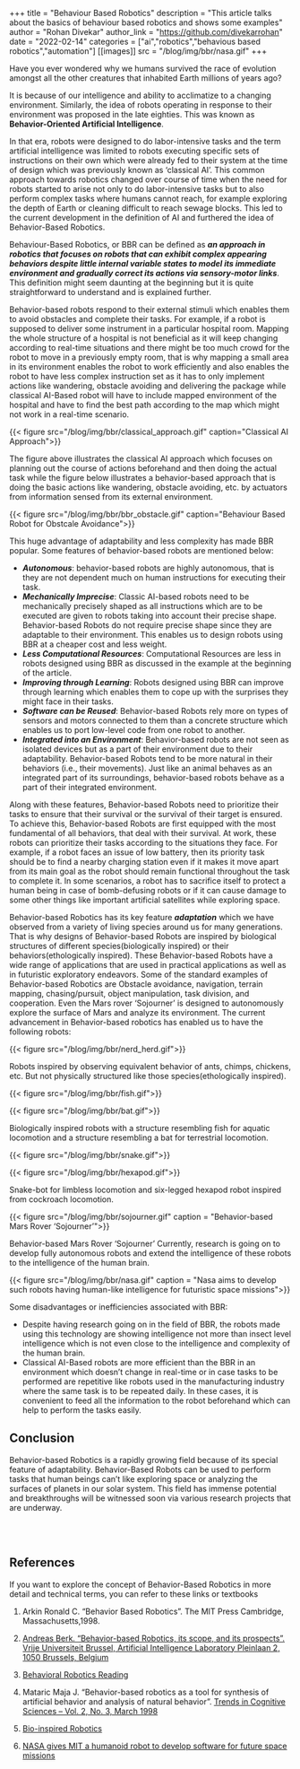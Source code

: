 +++
title = "Behaviour Based Robotics"
description = "This article talks about the basics of behaviour based robotics and shows some examples"
author = "Rohan Divekar"
author_link = "https://github.com/divekarrohan"
date = "2022-02-14"
categories = ["ai","robotics","behavious based robotics","automation"]
[[images]]
    src = "/blog/img/bbr/nasa.gif"
+++

Have you ever wondered why we humans survived the race of evolution amongst all the other creatures that inhabited Earth millions of years ago?  

It is because of our intelligence and ability to acclimatize to a changing environment. Similarly, the idea of robots operating in response to their environment was proposed in the late eighties. This was known as **Behavior-Oriented Artificial Intelligence**.  

In that era, robots were designed to do labor-intensive tasks and the term artificial intelligence was limited to robots executing specific sets of instructions on their own which were already fed to their system at the time of design which was previously known as ‘classical AI’. This common approach towards robotics changed over course of time when the need for robots started to arise not only to do labor-intensive tasks but to also perform complex tasks where humans cannot reach, for example exploring the depth of Earth or cleaning difficult to reach sewage blocks. This led to the current development in the definition of AI and furthered the idea of Behavior-Based Robotics.

Behaviour-Based Robotics, or BBR can be defined as _**an approach in robotics that focuses on robots that can exhibit complex appearing behaviors despite little internal variable states to model its immediate environment and gradually correct its actions via sensory-motor links**_. This definition might seem daunting at the beginning but it is quite straightforward to understand and is explained further.

Behavior-based robots respond to their external stimuli which enables them to avoid obstacles and complete their tasks. For example, if a robot is supposed to deliver some instrument in a particular hospital room. Mapping the whole structure of a hospital is not beneficial as it will keep changing according to real-time situations and there might be too much crowd for the robot to move in a previously empty room, that is why mapping a small area in its environment enables the robot to work efficiently and also enables the robot to have less complex instruction set as it has to only implement actions like wandering, obstacle avoiding and delivering the package while classical AI-Based robot will have to include mapped environment of the hospital and have to find the best path according to the map which might not work in a real-time scenario.

<!--Classical Approach-->
{{< figure src="/blog/img/bbr/classical_approach.gif" caption="Classical AI Approach">}}

The figure above illustrates the classical AI approach which focuses on planning out the course of actions beforehand and then doing the actual task while the figure below illustrates a behavior-based approach that is doing the basic actions like wandering, obstacle avoiding, etc. by actuators from information sensed from its external environment.

<!--Obstacle Avoidance-->
{{< figure src="/blog/img/bbr/bbr_obstacle.gif" caption="Behaviour Based Robot for Obstcale Avoidance">}}

This huge advantage of adaptability and less complexity has made BBR popular. Some features of behavior-based robots are mentioned below:

- _**Autonomous**_: behavior-based robots are highly autonomous, that is they are not dependent much on human instructions for executing their task.
- _**Mechanically Imprecise**_: Classic AI-based robots need to be mechanically precisely shaped as all instructions which are to be executed are given to robots taking into account their precise shape. Behavior-based Robots do not require precise shape since they are adaptable to their environment. This enables us to design robots using BBR at a cheaper cost and less weight.
- _**Less Computational Resources**_: Computational Resources are less in robots designed using BBR as discussed in the example at the beginning of the article.
- _**Improving through Learning**_: Robots designed using BBR can improve through learning which enables them to cope up with the surprises they might face in their tasks.
- _**Software can be Reused**_: Behavior-based Robots rely more on types of sensors and motors connected to them than a concrete structure which enables us to port low-level code from one robot to another.
- _**Integrated into an Environment**_: Behavior-based robots are not seen as isolated devices but as a part of their environment due to their adaptability. Behavior-based Robots tend to be more natural in their behaviors (i.e., their movements). Just like an animal behaves as an integrated part of its surroundings, behavior-based robots behave as a part of their integrated environment.  
  
Along with these features, Behavior-based Robots need to prioritize their tasks to ensure that their survival or the survival of their target is ensured. To achieve this, Behavior-based Robots are first equipped with the most fundamental of all behaviors, that deal with their survival. At work, these robots can prioritize their tasks according to the situations they face. For example, if a robot faces an issue of low battery, then its priority task should be to find a nearby charging station even if it makes it move apart from its main goal as the robot should remain functional throughout the task to complete it. In some scenarios, a robot has to sacrifice itself to protect a human being in case of bomb-defusing robots or if it can cause damage to some other things like important artificial satellites while exploring space.  

Behavior-based Robotics has its key feature _**adaptation**_ which we have observed from a variety of living species around us for many generations. That is why designs of Behavior-based Robots are inspired by biological structures of different species(biologically inspired) or their behaviors(ethologically inspired). These Behavior-based Robots have a wide range of applications that are used in practical applications as well as in futuristic exploratory endeavors. Some of the standard examples of Behavior-based Robotics are Obstacle avoidance, navigation, terrain mapping, chasing/pursuit, object manipulation, task division, and cooperation. Even the Mars rover ‘Sojourner’ is designed to autonomously explore the surface of Mars and analyze its environment. The current advancement in Behavior-based robotics has enabled us to have the following robots:

<!--nerd herd--->
{{< figure src="/blog/img/bbr/nerd_herd.gif">}}

Robots inspired by observing equivalent behavior of ants, chimps, chickens, etc. But not physically structured like those species(ethologically inspired).
<!--fish-->
{{< figure src="/blog/img/bbr/fish.gif">}}
<!--bat-->
{{< figure src="/blog/img/bbr/bat.gif">}}

Biologically inspired robots with a structure resembling fish for aquatic locomotion and a structure resembling a bat for terrestrial locomotion.

<!--snake-->
{{< figure src="/blog/img/bbr/snake.gif">}}
<!--hexapad-->
{{< figure src="/blog/img/bbr/hexapod.gif">}}

Snake-bot for limbless locomotion and six-legged hexapod robot inspired from cockroach locomotion.

<!--Sojourner-->
{{< figure src="/blog/img/bbr/sojourner.gif" caption = "Behavior-based Mars Rover ‘Sojourner’">}}

Behavior-based Mars Rover ‘Sojourner’
Currently, research is going on to develop fully autonomous robots and extend the intelligence of these robots to the intelligence of the human brain.

<!--Nasa-->
{{< figure src="/blog/img/bbr/nasa.gif" caption = "Nasa aims to develop such robots having human-like intelligence for futuristic space missions">}}

Some disadvantages or inefficiencies associated with BBR:

- Despite having research going on in the field of BBR, the robots made using this technology are showing intelligence not more than insect level intelligence which is not even close to the intelligence and complexity of the human brain.
- Classical AI-Based robots are more efficient than the BBR in an environment which doesn’t change in real-time or in case tasks to be performed are repetitive like robots used in the manufacturing industry where the same task is to be repeated daily. In these cases, it is convenient to feed all the information to the robot beforehand which can help to perform the tasks easily.
  
## Conclusion

 Behavior-based Robotics is a rapidly growing field because of its special feature of adaptability. Behavior-Based Robots can be used to perform tasks that human beings can’t like exploring space or analyzing the surfaces of planets in our solar system. This field has immense potential and breakthroughs will be witnessed soon via various research projects that are underway.

<br>
<br>

## References

If you want to explore the concept of Behavior-Based Robotics in more detail and technical terms, you can refer to these links or textbooks

1. Arkin Ronald C. “Behavior Based Robotics”. The MIT Press Cambridge, Massachusetts,1998.

2. [Andreas Berk. “Behavior-based Robotics, its scope, and its prospects”. Vrije Universiteit Brussel, Artificial Intelligence Laboratory Pleinlaan 2, 1050 Brussels, Belgium](https://ieeexplore.ieee.org/stamp/stamp.jsp?tp=&arnumber=724059)

3. [Behavioral Robotics Reading](http://web.cecs.pdx.edu/~mperkows/CLASS_479/behavioral.html)

4. Mataric Maja J. “Behavior-based robotics as a tool for synthesis of artificial behavior and analysis of natural behavior”. [Trends in Cognitive Sciences – Vol. 2, No. 3, March 1998](https://reader.elsevier.com/reader/sd/pii/S1364661398011413?token=12C47A94B84C0631C647BB8411740C18354945EC3876C66B63C46A34FEBAD68697B624CE88EF)

5. [Bio-inspired Robotics](https://en.wikipedia.org/wiki/Bio-inspired_robotics)

6. [NASA gives MIT a humanoid robot to develop software for future space missions](https://news.mit.edu/2015/nasa-gives-mit-humanoid-robot-future-space-missions-1117)
